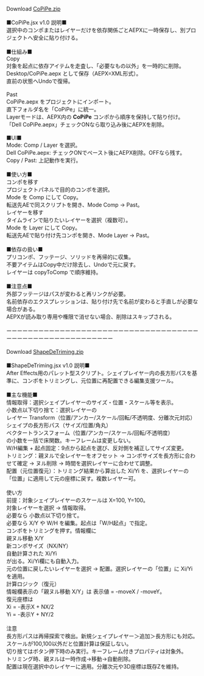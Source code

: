 Download [CoPiPe.zip](https://github.com/user-attachments/files/23167371/CoPiPe.zip)</br>
</br>
■CoPiPe.jsx v1.0 説明■</br>
選択中のコンポまたはレイヤーだけを依存関係ごとAEPXに一時保存し、別プロジェクトへ安全に貼り付ける。</br>
</br>
■仕組み■</br>
Copy</br>
対象を起点に依存アイテムを走査し、「必要なもの以外」を一時的に削除。</br>
Desktop/CoPiPe.aepx として保存（AEPX=XML形式）。</br>
直前の状態へUndoで復帰。</br>
</br>
Past</br>
CoPiPe.aepx をプロジェクトにインポート。</br>
直下フォルダ名を「CoPiPe」に統一。</br>
Layerモードは、AEPX内の __CoPiPe__ コンポから順序を保持して貼り付け。</br>
「Dell CoPiPe.aepx」チェックONなら取り込み後にAEPXを削除。</br>
</br>
■UI■</br>
Mode: Comp / Layer を選択。</br>
Dell CoPiPe.aepx: チェックONでペースト後にAEPX削除。OFFなら残す。</br>
Copy / Past: 上記動作を実行。</br>
</br>
■使い方■</br>
コンポを移す</br>
プロジェクトパネルで目的のコンポを選択。</br>
Mode を Comp にして Copy。</br>
転送先AEで同スクリプトを開き、Mode Comp → Past。</br>
レイヤーを移す</br>
タイムラインで貼りたいレイヤーを選択（複数可）。</br>
Mode を Layer にして Copy。</br>
転送先AEで貼り付け先コンポを開き、Mode Layer → Past。</br>
</br>
■依存の扱い■</br>
プリコンポ、フッテージ、ソリッドを再帰的に収集。</br>
不要アイテムはCopy中だけ除去し、Undoで元に戻す。</br>
レイヤーは copyToComp で順序維持。</br>
</br>
■注意点■</br>
外部フッテージはパスが変わると再リンクが必要。</br>
名前依存のエクスプレッションは、貼り付け先で名前が変わると手直しが必要な場合がある。</br>
AEPXが読み取り専用や権限で消せない場合、削除はスキップされる。</br>
</br>
ーーーーーーーーーーーーーーーーーーーーーーーーーーーーーーーーーーーーーーーーーーーーーーーーーーーーーーーー</br>
</br>
Download [ShapeDeTriming.zip](https://github.com/user-attachments/files/23167375/ShapeDeTriming.zip)</br>
</br>
■ShapeDeTriming.jsx v1.0 説明■</br>
After Effects用のパレット型スクリプト。シェイプレイヤー内の長方形パスを基準に、コンポをトリミングし、元位置に再配置できる編集支援ツール。</br>
</br>
■主な機能■</br>
情報取得：選択シェイプレイヤーのサイズ・位置・スケール等を表示。</br>
小数点以下切り捨て：選択レイヤーの</br>
レイヤー Transform（位置/アンカー/スケール/回転/不透明度、分離次元対応）</br>
シェイプの長方形パス（サイズ/位置/角丸）</br>
ベクタートランスフォーム（位置/アンカー/スケール/回転/不透明度）</br>
の小数を一括で床関数。キーフレームは変更しない。</br>
W/H編集 + 起点固定：9点から起点を選び、反対側を補正してサイズ変更。</br>
トリミング：親ヌルで全レイヤーをオフセット → コンポサイズを長方形に合わせて確定 → ヌル削除 → 時間を選択レイヤーに合わせて調整。</br>
配置（元位置復元）：トリミング結果から算出した Xi/Yi を、選択レイヤーの「位置」に適用して元の座標に戻す。複数レイヤー可。</br>
</br>
使い方</br>
前提：対象シェイプレイヤーのスケールは X=100, Y=100。</br>
対象レイヤーを選択 → 情報取得。</br>
必要なら 小数点以下切り捨て。</br>
必要なら X/Y や W/H を編集。起点は「W/H起点」で指定。</br>
コンポをトリミングを押す。情報欄に</br>
親ヌル移動 X/Y</br>
新コンポサイズ（NX/NY）</br>
自動計算された Xi/Yi</br>
が出る。Xi/Yi欄にも自動入力。</br>
元の位置に戻したいレイヤーを選択 → 配置。選択レイヤーの「位置」に Xi/Yi を適用。</br>
計算ロジック（復元）</br>
情報欄表示の「親ヌル移動 X/Y」は 表示値 = -moveX / -moveY。</br>
復元座標は</br>
Xi = -表示X + NX/2</br>
Yi = -表示Y + NY/2</br>
</br>
注意</br>
長方形パスは再帰探索で検出。新規シェイプレイヤー＞追加＞長方形にも対応。</br>
スケールが100,100以外だと位置計算は保証しない。</br>
切り捨てはボタン押下時のみ実行。キーフレーム付きプロパティは対象外。</br>
トリミング時、親ヌルは一時作成→移動→自動削除。</br>
配置は現在選択中のレイヤーに適用。分離次元や3D座標は既存Zを維持。</br>
</br>
